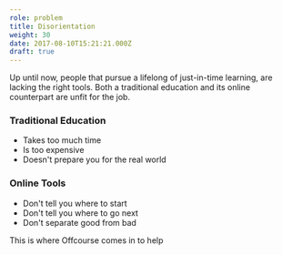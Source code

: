 ```yaml
---
role: problem
title: Disorientation
weight: 30
date: 2017-08-10T15:21:21.000Z
draft: true
---
```


Up until now, people that pursue a lifelong of just-in-time learning, are lacking the right tools.
Both a traditional  education and its online counterpart are unfit for the job.

### Traditional Education

* Takes too much time
* Is too expensive
* Doesn't prepare you for the real world

### Online Tools

* Don't tell you where to start
* Don't tell you where to go next
* Don't separate good from bad

This is where Offcourse comes in to help
